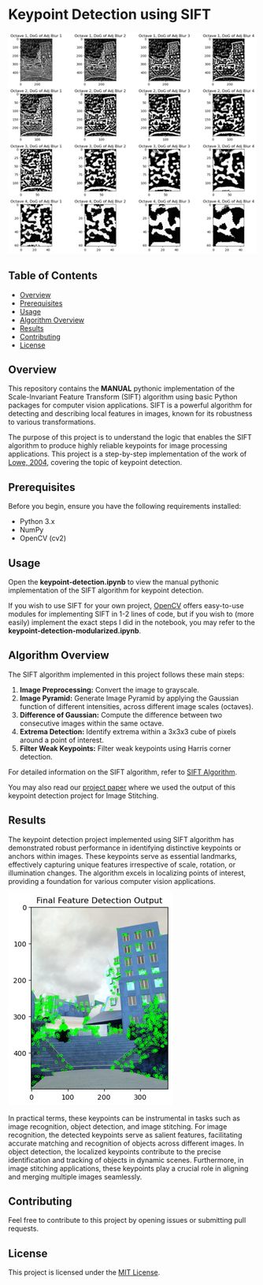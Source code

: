 # Keypoint Detection using SIFT

![Project Image](/figures/DoG_Output.png)

## Table of Contents
- [Overview](#overview)
- [Prerequisites](#prerequisites)
- [Usage](#usage)
- [Algorithm Overview](#algorithm-overview)
- [Results](#results)
- [Contributing](#contributing)
- [License](#license)

## Overview

This repository contains the **MANUAL** pythonic implementation of the Scale-Invariant Feature Transform (SIFT) algorithm using basic Python packages for computer vision applications. SIFT is a powerful algorithm for detecting and describing local features in images, known for its robustness to various transformations. 

The purpose of this project is to understand the logic that enables the SIFT algorithm to produce highly reliable keypoints for image processing applications. This project is a step-by-step implementation of the work of [Lowe, 2004](https://www.cs.ubc.ca/~lowe/papers/ijcv04.pdf), covering the topic of keypoint detection.

## Prerequisites

Before you begin, ensure you have the following requirements installed:

- Python 3.x
- NumPy
- OpenCV (cv2)

## Usage

Open the **keypoint-detection.ipynb** to view the manual pythonic implementation of the SIFT algorithm for keypoint detection.

If you wish to use SIFT for your own project, [OpenCV](https://opencv.org/) offers easy-to-use modules for implementing SIFT in 1-2 lines of code, but if you wish to (more easily) implement the exact steps I did in the notebook, you may refer to the **keypoint-detection-modularized.ipynb**.

## Algorithm Overview

The SIFT algorithm implemented in this project follows these main steps:

1. **Image Preprocessing:** Convert the image to grayscale.
2. **Image Pyramid:** Generate Image Pyramid by applying the Gaussian function of different intensities, across different image scales (octaves).
3. **Difference of Gaussian:** Compute the difference between two consecutive images within the same octave.
4. **Extrema Detection:** Identify extrema within a 3x3x3 cube of pixels around a point of interest.
5. **Filter Weak Keypoints:** Filter weak keypoints using Harris corner detection.

For detailed information on the SIFT algorithm, refer to [SIFT Algorithm](https://link-to-sift-algorithm-paper).

You may also read our [project paper](/Image-Stitching.pdf) where we used the output of this keypoint detection project for Image Stitching.

## Results
The keypoint detection project implemented using SIFT algorithm has demonstrated robust performance in identifying distinctive keypoints or anchors within images. These keypoints serve as essential landmarks, effectively capturing unique features irrespective of scale, rotation, or illumination changes. The algorithm excels in localizing points of interest, providing a foundation for various computer vision applications.

![Detected Keypoints](/figures/detected_keypoints_filtered.png)

In practical terms, these keypoints can be instrumental in tasks such as image recognition, object detection, and image stitching. For image recognition, the detected keypoints serve as salient features, facilitating accurate matching and recognition of objects across different images. In object detection, the localized keypoints contribute to the precise identification and tracking of objects in dynamic scenes. Furthermore, in image stitching applications, these keypoints play a crucial role in aligning and merging multiple images seamlessly.


## Contributing
Feel free to contribute to this project by opening issues or submitting pull requests. 

## License
This project is licensed under the [MIT License](https://github.com/git/git-scm.com/blob/main/MIT-LICENSE.txt).
